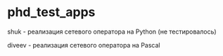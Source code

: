 # phd_test_apps

shuk - реализация сетевого оператора на Python (не тестировалось)

diveev - реализация сетевого оператора на Pascal

